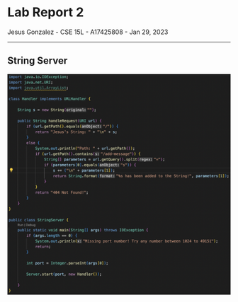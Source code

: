 # Lab Report 2
Jesus Gonzalez - CSE 15L - A17425808 - Jan 29, 2023

---
## String Server
![Image](StringServer.png)




